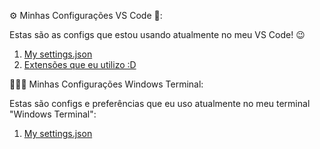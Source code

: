 ⚙️ Minhas Configurações VS Code 📝:

Estas são as configs que estou usando atualmente no meu VS Code! 😉

1.  [My settings.json](https://github.com/Thiagoow/My-Settings/blob/main/VS%20Code/settings.json)
2.  [Extensões que eu utilizo :D](https://github.com/Thiagoow/My-Settings/blob/main/VS%20Code/vscode-extensions.md)

👨🏻‍💻 Minhas Configurações Windows Terminal:

Estas são configs e preferências que eu uso atualmente no meu terminal "Windows Terminal":

1. [My settings.json]()

